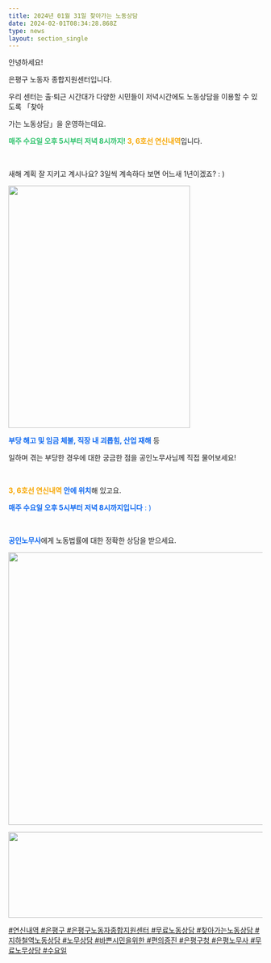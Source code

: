 ```yaml
---
title: 2024년 01월 31일 찾아가는 노동상담
date: 2024-02-01T08:34:28.868Z
type: news
layout: section_single
---
```

<p id="SE-5ab3e898-2096-40e7-8bd3-8dcde5a1c736" class="se-text-paragraph se-text-paragraph-align-left "><span id="SE-d2f26c7f-453d-4879-bff8-c0e822cf69fb" class="se-fs-fs16 se-ff-system  se-style-unset ">안녕하세요! </span></p>
<p id="SE-4170d7af-ab3a-49d4-a3ae-6b9eaf0bec55" class="se-text-paragraph se-text-paragraph-align-left "><span id="SE-78b361d8-fc8e-4340-8ab0-76505d373a89" class="se-fs-fs16 se-ff-system  se-style-unset ">은평구 노동자 종합지원센터입니다.</span></p>
<p id="SE-606b26b7-1266-49e4-ac5c-c42b7a1653b6" class="se-text-paragraph se-text-paragraph-align-left "><span id="SE-79817594-e4f4-44b0-a571-2cdc60589be3" class="se-fs-fs16 se-ff-system  se-style-unset ">우리 센터는 </span><span id="SE-fbccaac9-741e-4878-bfc9-111a6a0a2e51" class="se-fs-fs16 se-ff-system  se-style-unset ">출&middot;퇴근 시간대가 다양한</span> <span id="SE-08518cfa-26c5-4b3d-9ed5-8e3b210cf1f8" class="se-fs-fs16 se-ff-system  se-style-unset ">시민들이 저녁시간에도 노동상담</span><span id="SE-3b44ca38-17b9-4c87-bd32-122ce094f3cb" class="se-fs-fs16 se-ff-system  se-style-unset ">을 이용할 수 있도록 「</span><span id="SE-e8c14bda-c2cb-45af-95e4-686f417f031c" class="se-fs-fs16 se-ff-system  se-style-unset ">찾아</span></p>
<p id="SE-b86cbef5-3c6e-46ed-94a7-4fde23432882" class="se-text-paragraph se-text-paragraph-align-left "><span id="SE-591e1998-0d7d-48e4-a343-7e6225d7946d" class="se-fs-fs16 se-ff-system  se-style-unset ">가는 노동상담」을 운영하는데요.</span></p>
<p id="SE-b6492413-c7eb-439b-9dd3-e72d5f8bf5ea" class="se-text-paragraph se-text-paragraph-align-left "><span style="color: #2dc26b;"><span id="SE-9f91172e-e93f-485c-a5ab-3a91b0de635d" class="se-fs-fs16 se-ff-system  se-style-unset "><strong>매주 수요일 오후 5시부터 저녁 8시까지!</strong></span><span id="SE-d949cbb6-da8d-4748-8ad3-3bb6ac4b98f0" class="se-fs-fs16 se-ff-system  se-style-unset "><strong> </strong></span></span><span id="SE-b60cf43b-5993-47ae-be5e-cdb4c7acee3a" class="se-fs-fs16 se-ff-system  se-style-unset " style="color: #f7a602;"><strong>3, 6호선 연신내역</strong></span><span id="SE-0828e615-5c22-44f1-8a61-fb02f5d36f01" class="se-fs-fs16 se-ff-system  se-style-unset ">입니다.</span></p>
<p id="SE-7a7a3b32-d7a3-40c5-ab8d-0cb91050dfda" class="se-text-paragraph se-text-paragraph-align-left "><span id="SE-9c73fed9-5219-43da-9f1a-2eb24ed7a36a" class="se-fs-fs16 se-ff-system  se-style-unset ">​</span></p>
<p id="SE-2079c22e-de90-4c26-b33b-2e902f40d8f8" class="se-text-paragraph se-text-paragraph-align-left "><span id="SE-6a5de88e-4fa8-497a-a04f-bf2e9b4449fa" class="se-fs-fs16 se-ff-system  se-style-unset ">새해 계획 잘 지키고 계시나요? 3일씩 계속하다 보면 어느새 1년이겠죠? : )</span></p>
<p class="se-text-paragraph se-text-paragraph-align-left "><span class="se-fs-fs16 se-ff-system  se-style-unset "><img src="https://drive.tiny.cloud/1/engl1s97gj9hrxpoa7eh7z5f05ozxfm1box3nxkh4j7a43ei/cf1444b9-f41c-47d6-b558-846f095241e5" alt="" width="360" height="480" /></span></p>
<p id="SE-9befce4c-615e-4612-9453-75184998a0c0" class="se-text-paragraph se-text-paragraph-align-left "><span id="SE-f0f76ff5-3919-477f-928c-32b9fc37a4fe" class="se-fs-fs16 se-ff-system  se-style-unset " style="color: #0c67f0;"><strong>부당 해고 및 임금 체불, 직장 내 괴롭힘, 산업 재해</strong></span><span id="SE-8a323a0c-fd64-4851-bb39-4b52d8576bc1" class="se-fs-fs16 se-ff-system  se-style-unset "> 등 </span></p>
<p id="SE-22ed71b3-bb75-48ce-a0a3-847383eb90a9" class="se-text-paragraph se-text-paragraph-align-left "><span id="SE-a68e4f95-bd8f-462c-b0ba-f40b2f1ae040" class="se-fs-fs16 se-ff-system  se-style-unset ">일하며 겪는 부당한 경우에 대한 궁금한 점을 공인노무사님께 직접 물어보세요!</span></p>
<p id="SE-29e169ed-9894-49a3-a643-7b92eedc02a0" class="se-text-paragraph se-text-paragraph-align-left "><span id="SE-8eb1b403-b419-488c-ade2-af94d4a9e601" class="se-fs-fs16 se-ff-system  se-style-unset ">​</span></p>
<p id="SE-6402e195-d97b-4377-a995-44b968ceb01f" class="se-text-paragraph se-text-paragraph-align-left "><span id="SE-4caf88c4-4d81-449f-951d-74a7d7df02f8" class="se-fs-fs16 se-ff-system  se-style-unset "><strong><span style="color: #f7a602;">3, 6호선 연신내역</span> </strong></span><span id="SE-e48c661d-96d1-4db3-bf32-9811e37b9d3a" class="se-fs-fs16 se-ff-system  se-style-unset " style="color: #0c67f0;"><strong>안에 위치</strong></span><span id="SE-37ed7733-4f8e-403b-a648-3f13a2b4fd1f" class="se-fs-fs16 se-ff-system  se-style-unset ">해 있고요.</span></p>
<p id="SE-2dbe1228-9302-415e-81ed-6c433311a41d" class="se-text-paragraph se-text-paragraph-align-left "><span style="color: #0c67f0;"><span id="SE-8c573128-de83-4933-b43b-f1ee206b79a9" class="se-fs-fs16 se-ff-system  se-style-unset "><strong>매주 수요일 오후 5시부터 저녁 8시까지입니다</strong></span><span id="SE-75b62e06-2e04-4ef5-a64a-5a8b91db1514" class="se-fs-fs16 se-ff-system  se-style-unset "> : )</span></span></p>
<p id="SE-167b8d61-1006-4d15-91ea-56728e1ab79b" class="se-text-paragraph se-text-paragraph-align-left "><span id="SE-f17c98cf-1ec6-4f3a-a58b-450499307732" class="se-fs-fs16 se-ff-system  se-style-unset ">​</span></p>
<p id="SE-310a252d-a97e-49f1-a02a-ae86130c30ed" class="se-text-paragraph se-text-paragraph-align-left "><span id="SE-e5955aec-c0c5-4614-ba50-2dfd9b974ce0" class="se-fs-fs16 se-ff-system  se-style-unset " style="color: #0c67f0;"><strong>공인노무사</strong></span><span id="SE-d31a11f3-b3f7-4a97-b246-513218472185" class="se-fs-fs16 se-ff-system  se-style-unset ">에게 노동법률에 대한 정확한 상담을 받으세요.</span></p>
<p class="se-text-paragraph se-text-paragraph-align-left "><span class="se-fs-fs16 se-ff-system  se-style-unset "><img src="https://drive.tiny.cloud/1/engl1s97gj9hrxpoa7eh7z5f05ozxfm1box3nxkh4j7a43ei/0d8d8e6c-3356-4022-845b-4a8ea7bc02b3" alt="" width="540" height="540" /></span></p>
<p class="se-text-paragraph se-text-paragraph-align-left "><span class="se-fs-fs16 se-ff-system  se-style-unset "><img src="https://drive.tiny.cloud/1/engl1s97gj9hrxpoa7eh7z5f05ozxfm1box3nxkh4j7a43ei/b2c68706-2c73-4ad9-82cf-30a867d0a742" alt="" width="652" height="170" /></span></p>
<p class="se-text-paragraph se-text-paragraph-align-left "><span class="se-fs-fs16 se-ff-system  se-style-unset "><span id="SE-c6ef8ec2-0740-4ddc-a930-ed194480debc" class="se-fs-fs11 se-ff-system  se-style-unset "><u><span class="__se-hash-tag">#연신내역</span> <span class="__se-hash-tag">#은평구</span></u></span><span id="SE-546f8993-b396-42aa-865d-cf52665bf6b6" class="se-fs-fs11 se-ff-system  se-style-unset "><u> </u></span><span id="SE-08f6c5bd-08c5-4edd-b913-60a3f8bdf9a4" class="se-fs-fs11 se-ff-system  se-style-unset "><u><span class="__se-hash-tag">#은평구노동자종합지원센터</span> <span class="__se-hash-tag">#무료노동상담</span> <span class="__se-hash-tag">#찾아가는노동상담</span></u></span><span id="SE-bbdecff2-089b-4268-bf94-6e765b86e83c" class="se-fs-fs11 se-ff-system  se-style-unset "><u> </u></span><span id="SE-c12c7768-2af2-404b-946a-072d45baa8b1" class="se-fs-fs11 se-ff-system  se-style-unset "><u><span class="__se-hash-tag">#지하철역노동상담</span></u></span><span id="SE-5bdec9bd-b50f-4aa5-bcd2-f42bbd5d2f8f" class="se-fs-fs11 se-ff-system  se-style-unset "><u> </u></span><span id="SE-8d3f3147-e8e7-4a7e-b10d-dc5ce6454bf6" class="se-fs-fs11 se-ff-system  se-style-unset "><u><span class="__se-hash-tag">#노무상담</span></u></span><span id="SE-385febb9-2bcb-4002-a5a5-b966af00e8a0" class="se-fs-fs11 se-ff-system  se-style-unset "><u> </u></span><span id="SE-af3f836d-bad8-48c3-ae39-d7f851d7923a" class="se-fs-fs11 se-ff-system  se-style-unset "><u><span class="__se-hash-tag">#바쁜시민을위한</span></u></span><span id="SE-c7a17a5c-a706-4670-9281-7e0eb5e5877b" class="se-fs-fs11 se-ff-system  se-style-unset "><u> </u></span><span id="SE-3dc56f4f-b25a-4510-9416-0b28008a4da0" class="se-fs-fs11 se-ff-system  se-style-unset "><u><span class="__se-hash-tag">#편의증진</span> <span class="__se-hash-tag">#은평구청</span> <span class="__se-hash-tag">#은평노무사</span> <span class="__se-hash-tag">#무료노무상담</span> <span class="__se-hash-tag">#수요일</span></u></span></span></p>